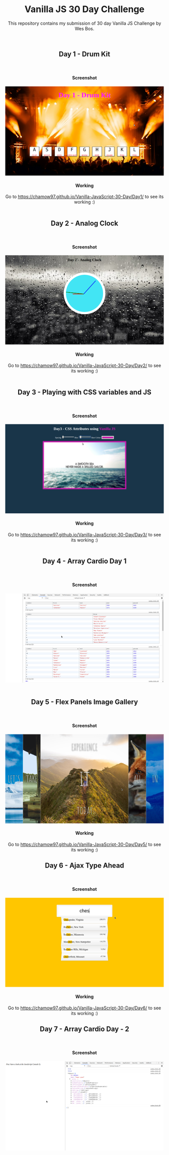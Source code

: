 <center>
	<h1>Vanilla JS 30 Day Challenge</h1>
	<p>This repository contains my submission of 30 day Vanilla JS Challenge by Wes Bos.</p>
	<br>
	<h2>Day 1 - Drum Kit</h2>
	<br>
	<h4>Screenshot</h4>
	<img src="Screenshot/screen1.png" alt="Screenshot">
	<br>
	<h4>Working</h4>
	Go to <a href="https://chamow97.github.io/Vanilla-JavaScript-30-Day/Day1/" target="_blank">https://chamow97.github.io/Vanilla-JavaScript-30-Day/Day1/</a> to see its working :)
	<br>
	<br>
	<h2>Day 2 - Analog Clock</h2>
	<br>
	<h4>Screenshot</h4>
	<img src="Screenshot/screen2.png" alt="Screenshot">
	<br>
	<h4>Working</h4>
	Go to <a target="_blank" href="https://chamow97.github.io/Vanilla-JavaScript-30-Day/Day2/">https://chamow97.github.io/Vanilla-JavaScript-30-Day/Day2/</a> to see its working :)
	<br>
	<br>
	<h2>Day 3 - Playing with CSS variables and JS</h2>
	<br>
	<h4>Screenshot</h4>
	<img src="Screenshot/screen3.png" alt="Screenshot">
	<br>
	<h4>Working</h4>
	Go to <a target="_blank" href="https://chamow97.github.io/Vanilla-JavaScript-30-Day/Day3/">https://chamow97.github.io/Vanilla-JavaScript-30-Day/Day3/</a> to see its working :)
	<br>
	<br>
	<h2>Day 4 - Array Cardio Day 1</h2>
	<br>
	<h4>Screenshot</h4>
	<img src="Screenshot/screen4.png" alt="Screenshot">
	<br>
	<br>
	<h2>Day 5 - Flex Panels Image Gallery</h2>
	<br>
	<h4>Screenshot</h4>
	<img src="Screenshot/screen5.png" alt="Screenshot">
	<br>
	<h4>Working</h4>
	Go to <a target="_blank" href="https://chamow97.github.io/Vanilla-JavaScript-30-Day/Day5/">https://chamow97.github.io/Vanilla-JavaScript-30-Day/Day5/</a> to see its working :)
	<br>
	<h2>Day 6 - Ajax Type Ahead</h2>
	<br>
	<h4>Screenshot</h4>
	<img src="Screenshot/screen6.png" alt="Screenshot">
	<br>
	<h4>Working</h4>
	Go to <a target="_blank" href="https://chamow97.github.io/Vanilla-JavaScript-30-Day/Day6/">https://chamow97.github.io/Vanilla-JavaScript-30-Day/Day6/</a> to see its working :)
	<br>
	<h2>Day 7 - Array Cardio Day - 2</h2>
	<br>
	<h4>Screenshot</h4>
	<img src="Screenshot/screen7.png" alt="Screenshot">
	<br>
</center>